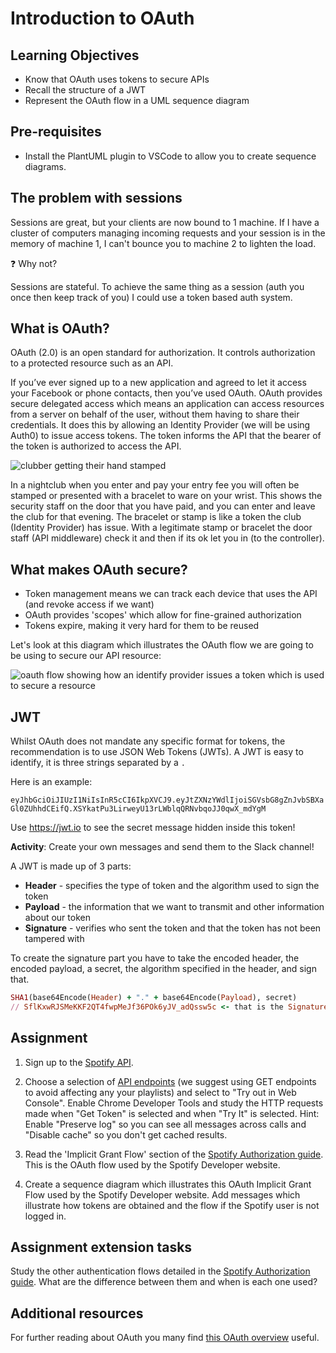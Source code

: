 # Introduction to OAuth

## Learning Objectives
* Know that OAuth uses tokens to secure APIs
* Recall the structure of a JWT
* Represent the OAuth flow in a UML sequence diagram

## Pre-requisites
* Install the PlantUML plugin to VSCode to allow you to create sequence diagrams.

## The problem with sessions

Sessions are great, but your clients are now bound to 1 machine. If I have a cluster of computers managing incoming requests and your session is in the memory of machine 1, I can't bounce you to machine 2 to lighten the load.

❓ Why not?

Sessions are stateful. To achieve the same thing as a session (auth you once then keep track of you) I could use a token based auth system.

## What is OAuth?

OAuth (2.0) is an open standard for authorization. It controls authorization to a protected resource such as an API.

If you’ve ever signed up to a new application and agreed to let it access your Facebook or phone contacts, then you’ve used OAuth. OAuth provides secure delegated access which means an application can access resources from a server on behalf of the user, without them having to share their credentials. It does this by allowing an Identity Provider (we will be using Auth0) to issue access tokens. The token informs the API that the bearer of the token is authorized to access the API.

![clubber getting their hand stamped](https://static01.nyt.com/images/2017/06/18/nyregion/12nytoday3/12nytoday3-superJumbo.jpg?quality=90&auto=webp "Photo: Caitlin Ochs for The New York Times")

In a nightclub when you enter and pay your entry fee you will often be stamped or presented with a bracelet to ware on your wrist. This shows the security staff on the door that you have paid, and you can enter and leave the club for that evening. The bracelet or stamp is like a token the club (Identity Provider) has issue. With a legitimate stamp or bracelet the door staff (API middleware) check it and then if its ok let you in (to the controller).

## What makes OAuth secure?
  * Token management means we can track each device that uses the API (and revoke access if we want)
  * OAuth provides 'scopes' which allow for fine-grained authorization 
  * Tokens expire, making it very hard for them to be reused

Let's look at this diagram which illustrates the OAuth flow we are going to be using to secure our API resource:

![oauth flow showing how an identify provider issues a token which is used to secure a resource](https://user-images.githubusercontent.com/1316724/102925060-9cb1b680-448a-11eb-8177-7eda1802026f.png)

## JWT 
Whilst OAuth does not mandate any specific format for tokens, the recommendation is to use JSON Web Tokens (JWTs). A JWT is easy to identify, it is three strings separated by a `.`

Here is an example:

`eyJhbGciOiJIUzI1NiIsInR5cCI6IkpXVCJ9.eyJtZXNzYWdlIjoiSGVsbG8gZnJvbSBXaGl0ZUhhdCEifQ.XSYkatPu3LirweyU13rLWblqQRNvbqoJJ0qwX_mdYgM`

Use https://jwt.io to see the secret message hidden inside this token! 

**Activity**: Create your own messages and send them to the Slack channel!

A JWT is made up of 3 parts:

* **Header** - specifies the type of token and the algorithm used to sign the token
* **Payload** - the information that we want to transmit and other information about our token
* **Signature** - verifies who sent the token and that the token has not been tampered with

To create the signature part you have to take the encoded header, the encoded payload, a secret, the algorithm specified in the header, and sign that.

```ruby
SHA1(base64Encode(Header) + "." + base64Encode(Payload), secret)
// SflKxwRJSMeKKF2QT4fwpMeJf36POk6yJV_adQssw5c <- that is the Signature part
```

## Assignment
1. Sign up to the [Spotify API](https://developer.spotify.com/documentation/web-api/). 

1. Choose a selection of [API endpoints](https://developer.spotify.com/documentation/web-api/reference/) (we suggest using GET endpoints to avoid affecting any your playlists) and select to "Try out in Web Console". Enable Chrome Developer Tools and study the HTTP requests made when "Get Token" is selected and when "Try It" is selected. Hint: Enable "Preserve log" so you can see all messages across calls and "Disable cache" so you don't get cached results. 

1. Read the 'Implicit Grant Flow' section of the [Spotify Authorization guide](https://developer.spotify.com/documentation/general/guides/authorization-guide/#implicit-grant-flow). This is the OAuth flow used by the Spotify Developer website.

1. Create a sequence diagram which illustrates this OAuth Implicit Grant Flow used by the Spotify Developer website. Add messages which illustrate how tokens are obtained and the flow if the Spotify user is not logged in. 

## Assignment extension tasks
Study the other authentication flows detailed in the [Spotify Authorization guide](https://developer.spotify.com/documentation/general/guides/authorization-guide). What are the difference between them and when is each one used?

## Additional resources
For further reading about OAuth you many find [this OAuth overview](https://developer.okta.com/blog/2019/10/21/illustrated-guide-to-oauth-and-oidc) useful.
